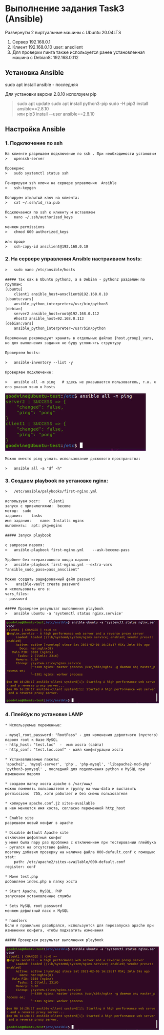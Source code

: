 #  Выполнение задания Task3 (Ansible)  #  
  
 Развернуты 2 виртуальные машины с Ubuntu 20.04LTS 
 1. Сервер 192.168.0.1  
 2. Клиент 192.168.0.10  user: ansclient
 3. Для проверки пинга также используется  ранее установленная машина с Debian8: 192.168.0.112  
 
##  Установка  Ansible  ## 

sudo apt install ansible - последняя  

Для установки версии 2.8.10 исползуем pip

>	sudo apt update
>	sudo apt install python3-pip
>	sudo -H pip3 install ansible==2.8.10  
или
>	pip3 install --user ansible==2.8.10

##  Настройка  Ansible  ## 

### 1. Подключение по ssh
	На клиенте разрешаем подключение по ssh . При необходимости установим 
    >   openssh-server  

    Проверим:  
    >	sudo systemctl status ssh  

    Генерируем ssh ключи на сервере управления  Ansible
    >	ssh-keygen  

	Копируем отклытый ключ на клиента:
	>	cat ~/.ssh/id_rsa.pub  
	
	Подключаемся по ssh к клиенту м вставляем 
	>	nano ~/.ssh/authorized_keys  
	
	меняем permissions
	>	chmod 600 authorized_keys  
	
	или проще 
	>	ssh-copy-id ansclient@192.168.0.10
	
### 2. На сервере управления Ansible настраиваем hosts:  
	>	sudo nano /etc/ansible/hosts  
	
	##### Так как в Ubuntu python3, а в Debian - python2 разделим по группам:
	[ubuntu]  
        client1 ansible_host=ansclient@192.168.0.10  
	[ubuntu:vars]  
        ansible_python_interpreter=/usr/bin/python3  
	[debian]  
        server2 ansible_host=root@192.168.0.112  
        #host3 ansible_host=92.168.0.113  
	[debian:vars]  
        ansible_python_interpreter=/usr/bin/python  
		
	Переменные рекомендуют хранить в отдельных файлах {host,group}_vars, но для выполнения задания не буду усложнять структуру  

	Проверяем hosts:
	
	>	ansible-inventory --list -y  
	
	Проверяем подключение: 
	
	>	ansible all -m ping   # здесь не указывается пользователь, т.к. я его указал явно в hosts  
	
![Результат выполнения:](ping-pong.jpg)
	
	Можно вместо ping узнать использование дискового пространства:  
	
	>	ansible all -a "df -h"  
	
### 3. Создаем playbook по установке nginx:  

	>	/etc/ansible/palybooks/first-nginx.yml
		
	используем хост:	client1
	запуск с привилегиями:	become
    метод:	sudo
	задания:	tasks
    имя задания:	name: Installs nginx
    выполнить:	apt: pkg=nginx
	
	##### Запуск playbook  
	
	с запросом пароля:
	>	ansible-playbook first-nginx.yml	--ask-become-pass
	
	Удобнее без итерактивного ввода пароля:
	>	ansible-playbook first-nginx.yml --extra-vars "ansible_sudo_pass=pass_ansclient"
	
	Можно создать зашифрованный файл password
	>	 ansible-vault create password  
	и использовать его в:
	vars_files:
    - password
	
	##### Проверяем результат выполнения playbook 
	>	ansible ubuntu -a 'systemctl status nginx.service'
	
![Результат выполнения:](nginx-status.jpg)  
	
### 4.  Плейбук по установке LAMP

	* Используемые переменные:
	
	- mysql_root_password: "RootPass" - для изменения дефолтного (пустого) пароля root к базе MySQL
	- http_host: "test.loc"  -  имя хоста (сайта)
	- http_conf: "test.loc.conf" - файл конфигурации хоста
	
	* Устанавливаемые пакеты:
	'apache2', 'mysql-server', 'php', 'php-mysql', 'libapache2-mod-php' 'python3-pymysql' , последний для подключения python к MySQL при изменении пароля

	* создаем папку хоста apache в /var/www/
	можно поменять пользователя и группу на www-data и выставить permissions  755, хотя работает и без смены пользователя
	
	* копируем apache.conf.j2 sites-available
	в нем меняется имя хоста, согласно переменной http_host
	
	* Enable site 
	разрешаем новый конфиг в apache
	
	* Disable default Apache site
	отключаем дефолтный конфиг
	у меня была пару раз проблема с отключением при тестировании плейбука - ругался на отсутствие файла, 
	поэтому добавил проверку на наличие файла 000-default.conf с помощью:
	stat:
        path: /etc/apache2/sites-available/000-default.conf
    register: conf
	
	* Move test.php
	добавляем index.php в папку хоста
	
	* Start Apache, MySQL, PHP
	запускаем установленные службы
	
	* Sets MySQL root password
	меняем дефолтный пасс к MySQL
	
	* handlers
	Если я правильно разобрался, используется для перезапуска apache при изменении конфига, чтобы подхватить изменения
	
	##### Проверяем результат выполнения playbook 
	
![Результат выполнения:](nginx-status.jpg)  